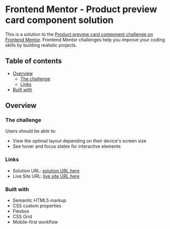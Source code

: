 # Frontend Mentor - Product preview card component solution

This is a solution to the [Product preview card component challenge on Frontend Mentor](https://www.frontendmentor.io/challenges/product-preview-card-component-GO7UmttRfa). Frontend Mentor challenges help you improve your coding skills by building realistic projects.

## Table of contents

- [Overview](#overview)
  - [The challenge](#the-challenge)
  - [Links](#links)
- [Built with](#built-with)

## Overview

### The challenge

Users should be able to:

- View the optimal layout depending on their device's screen size
- See hover and focus states for interactive elements

### Links

- Solution URL: [solution URL here](https://your-solution-url.com)
- Live Site URL: [live site URL here](https://thriving-horse-6f69f3.netlify.app/)

### Built with

- Semantic HTML5 markup
- CSS custom properties
- Flexbox
- CSS Grid
- Mobile-first workflow
